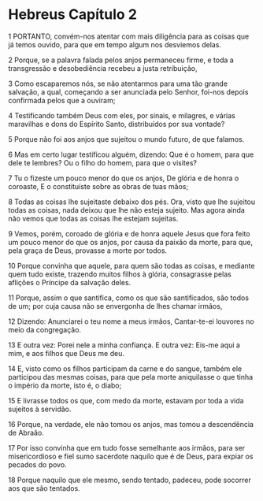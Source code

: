 # Hebreus Capítulo 2

1	PORTANTO, convém-nos atentar com mais diligência para as coisas que já temos ouvido, para que em tempo algum nos desviemos delas.

2	Porque, se a palavra falada pelos anjos permaneceu firme, e toda a transgressão e desobediência recebeu a justa retribuição,

3	Como escaparemos nós, se não atentarmos para uma tão grande salvação, a qual, começando a ser anunciada pelo Senhor, foi-nos depois confirmada pelos que a ouviram;

4	Testificando também Deus com eles, por sinais, e milagres, e várias maravilhas e dons do Espírito Santo, distribuídos por sua vontade?

5	Porque não foi aos anjos que sujeitou o mundo futuro, de que falamos.

6	Mas em certo lugar testificou alguém, dizendo: Que é o homem, para que dele te lembres? Ou o filho do homem, para que o visites?

7	Tu o fizeste um pouco menor do que os anjos, De glória e de honra o coroaste, E o constituíste sobre as obras de tuas mãos;

8	Todas as coisas lhe sujeitaste debaixo dos pés. Ora, visto que lhe sujeitou todas as coisas, nada deixou que lhe não esteja sujeito. Mas agora ainda não vemos que todas as coisas lhe estejam sujeitas.

9	Vemos, porém, coroado de glória e de honra aquele Jesus que fora feito um pouco menor do que os anjos, por causa da paixão da morte, para que, pela graça de Deus, provasse a morte por todos.

10	Porque convinha que aquele, para quem são todas as coisas, e mediante quem tudo existe, trazendo muitos filhos à glória, consagrasse pelas aflições o Príncipe da salvação deles.

11	Porque, assim o que santifica, como os que são santificados, são todos de um; por cuja causa não se envergonha de lhes chamar irmãos,

12	Dizendo: Anunciarei o teu nome a meus irmãos, Cantar-te-ei louvores no meio da congregação.

13	E outra vez: Porei nele a minha confiança. E outra vez: Eis-me aqui a mim, e aos filhos que Deus me deu.

14	E, visto como os filhos participam da carne e do sangue, também ele participou das mesmas coisas, para que pela morte aniquilasse o que tinha o império da morte, isto é, o diabo;

15	E livrasse todos os que, com medo da morte, estavam por toda a vida sujeitos à servidão.

16	Porque, na verdade, ele não tomou os anjos, mas tomou a descendência de Abraão.

17	Por isso convinha que em tudo fosse semelhante aos irmãos, para ser misericordioso e fiel sumo sacerdote naquilo que é de Deus, para expiar os pecados do povo.

18	Porque naquilo que ele mesmo, sendo tentado, padeceu, pode socorrer aos que são tentados.

